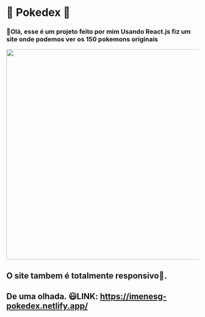 # 🔵 Pokedex 🔵


### 👋Olá, esse é um projeto feito por mim Usando React.js fiz um site onde podemos ver os 150 pokemons originais <br>

<P>

  
  <p align="center">
    
  <img width="550" height="" src="https://user-images.githubusercontent.com/69609443/173717204-bcf54998-4799-44f7-be5a-72c7398ab6ae.png">
</p>
 
 ## O site tambem é totalmente responsivo📱.
   

  
## De uma olhada. 😃**LINK**: https://imenesg-pokedex.netlify.app/
